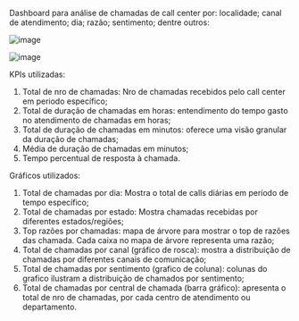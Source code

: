Dashboard para análise de chamadas de call center por: localidade; canal de atendimento; dia; razão; sentimento; dentre outros:

![image](https://github.com/user-attachments/assets/6403d22d-e0b0-4e41-9e9a-e1f439c15248)

![image](https://github.com/user-attachments/assets/61a14fd6-9d06-4d59-83d6-46308739515e)

KPIs utilizadas:
1. Total de nro de chamadas: Nro de chamadas recebidos pelo call center em periodo específico;
2. Total de duração de chamadas em horas: entendimento do tempo gasto no atendimento de chamadas em horas;
3. Total de duração de chamadas em minutos: oferece uma visão granular da duração de chamadas;
4. Média de duração de chamadas em minutos;
5. Tempo percentual de resposta à chamada.

Gráficos utilizados:
1. Total de chamadas por dia: Mostra o total de calls diárias em período de tempo específico;
2. Total de chamadas por estado: Mostra chamadas recebidas por diferentes estados/regiões;
3. Top razões por chamadas: mapa de árvore para mostrar o top de razões das chamada. Cada caixa no mapa de árvore representa uma razão;
4. Total de chamadas por canal (gráfico de rosca): mostra a distribuição de chamadas por diferentes canais de comunicação;
5. Total de chamadas por sentimento (grafico de coluna): colunas do grafico ilustram a distribuição de chamados por sentimento;
6. Total de chamadas por central de chamada (barra gráfico): apresenta o total de nro de chamadas, por cada centro de atendimento ou departamento.

